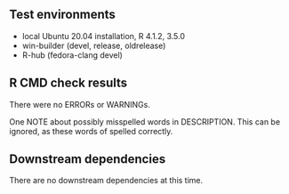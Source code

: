 ## Test environments

- local Ubuntu 20.04 installation, R 4.1.2, 3.5.0
- win-builder (devel, release, oldrelease)
- R-hub (fedora-clang devel)

## R CMD check results

There were no ERRORs or WARNINGs.

One NOTE about possibly misspelled words in DESCRIPTION. This can be ignored, as these words of spelled correctly.

## Downstream dependencies

There are no downstream dependencies at this time.
